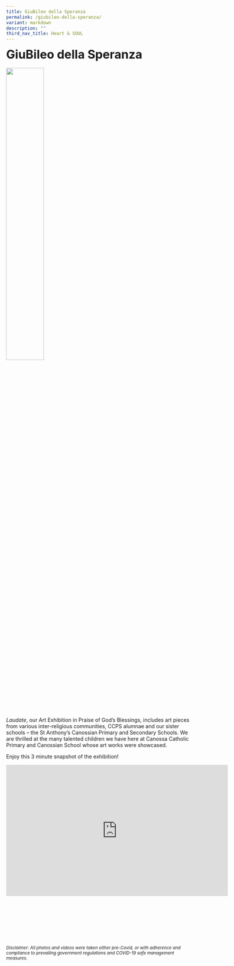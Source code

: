 ```yaml
---
title: GiuBileo della Speranza
permalink: /giubileo-della-speranza/
variant: markdown
description: ""
third_nav_title: Heart & SOUL
---
```

<b><font size="6">GiuBileo della Speranza
</font></b>
<br>
<br>
<img src="" style="width:45%">
<br>
_Laudate_, our Art Exhibition in Praise of God’s Blessings, includes art pieces from various inter-religious communities, CCPS alumnae and our sister schools – the St Anthony’s Canossian Primary and Secondary Schools. We are thrilled at the many talented children we have here at Canossa Catholic Primary and Canossian School whose art works were showcased. 

Enjoy this 3 minute snapshot of the exhibition!

<center>
<iframe width="600" height="355" src="https://www.youtube.com/embed/rxq53XN_DNc" title="YouTube video player" frameborder="0" allow="accelerometer; autoplay; clipboard-write; encrypted-media; gyroscope; picture-in-picture" allowfullscreen=""></iframe>
</center>


<br>



<br><br><br><br><br><br>
<sup>_Disclaimer: All photos and videos were taken either pre-Covid, or with adherence and compliance to prevailing government regulations and COVID-19 safe management measures._</sup>